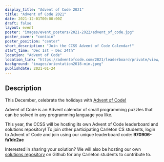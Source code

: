 ```yaml
---
display_title: "Advent of Code 2021"
title: "Advent of Code 2021"
date: 2021-12-01T00:00:00Z
draft: false
layout: event
poster: "images/event_posters/2021-2022/advent_of_code.jpg"
poster_cover: "contain"
poster_position: "center"
short_description: "Join the CCSS Advent of Code Calendar!"
start_time: "Dec 1st - Dec 24th"
location: "Advent of Code"
location_link: "https://adventofcode.com/2021/leaderboard/private/view/970906"
background: "images/orientation2018-min.jpeg"
publishdate: 2021-01-24
---
```


## Description

This December, celebrate the holidays with [Advent of Code!](https://adventofcode.com/)

Advent of Code is an Advent calendar of small programming puzzles that can be solved in any programming language you like.

This year, the CCSS will be hosting its own Advent of Code leaderboard and solutions repository! To join other participating Carleton CS students, login to Advent of Code and join using our unique leaderboard code: **970906-fa1dc2ae**

Interested in sharing your solution? We will also be hosting our own [solutions repository](https://github.com/CarletonComputerScienceSociety/advent-of-code) on Github for any Carleton students to contribute to.
